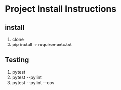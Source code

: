# Project Install Instructions

## install

1. clone
2. pip install -r requirements.txt

## Testing

1. pytest
2. pytest --pylint
3. pytest --pylint --cov 
